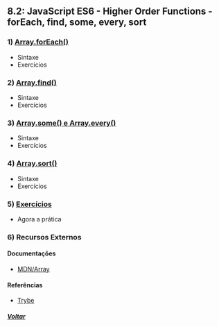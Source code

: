 ## 8.2: JavaScript ES6 - Higher Order Functions - forEach, find, some, every, sort

### 1) [Array.forEach()](Z-conteudo-recursos/array-foreach.md#arrayforeach)
- Sintaxe
- Exercícios

### 2) [Array.find()](Z-conteudo-recursos/array-find.md#arrayfind)
- Sintaxe
- Exercícios

### 3) [Array.some() e Array.every()]()
- Sintaxe
- Exercícios

### 4) [Array.sort()]()
- Sintaxe
- Exercícios

### 5) [Exercícios]()
- Agora a prática

### 6) Recursos Externos

#### Documentações
- [MDN/Array](https://developer.mozilla.org/pt-BR/docs/Web/JavaScript/Reference/Global_Objects/Array)

#### Referências
- [Trybe](https://www.betrybe.com/)

##### [Voltar](https://github.com/nnnnadia/trybe-exercicios#bloco-8-higher-order-functions-do-javascript-es6)
